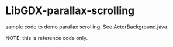 # LibGDX-parallax-scrolling
sample code to demo parallax scrolling. See ActorBackground.java

NOTE: this is reference code only. 
